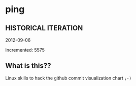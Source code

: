 # ping

## HISTORICAL ITERATION
2012-09-06

Incremented: 5575

## What is this?? 
Linux skills to hack the github commit visualization chart `;-)`
